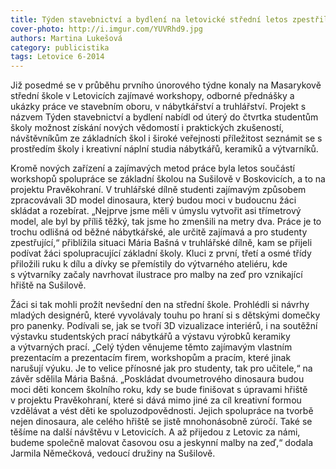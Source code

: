 ```yaml
---
title: Týden stavebnictví a bydlení na letovické střední letos zpestřil dvoumetrový dinosaurus
cover-photo: http://i.imgur.com/YUVRhd9.jpg
authors: Martina Lukešová
category: publicistika
tags: Letovice 6-2014
---
```


Již posedmé se v průběhu prvního únorového týdne konaly na Masarykově střední škole v Letovicích zajímavé workshopy, odborné přednášky a ukázky práce ve stavebním oboru, v nábytkářství a truhlářství. Projekt s názvem Týden stavebnictví a bydlení nabídl od úterý do čtvrtka studentům školy možnost získání nových vědomostí i praktických zkušeností, návštěvníkům ze základních škol i široké veřejnosti příležitost seznámit se s prostředím školy i kreativní náplní studia nábytkářů, keramiků a výtvarníků.

Kromě nových zařízení a zajímavých metod práce byla letos součástí workshopů spolupráce se základní školou na Sušilově v Boskovicích, a to na projektu Pravěkohraní. V truhlářské dílně studenti zajímavým způsobem zpracovávali 3D model dinosaura, který budou moci v budoucnu žáci skládat a rozebírat. „Nejprve jsme měli v úmyslu vytvořit asi třímetrový model, ale byl by příliš těžký, tak jsme ho zmenšili na metry dva. Práce je to trochu odlišná od běžné nábytkářské, ale určitě zajímavá a pro studenty zpestřující,“ přiblížila situaci Mária Bašná v truhlářské dílně, kam se přijeli podívat žáci spolupracující základní školy. Kluci z první, třetí a osmé třídy přiložili ruku k dílu a dívky se přemístily do výtvarného ateliéru, kde s výtvarníky začaly navrhovat ilustrace pro malby na zeď pro vznikající hřiště na Sušilově.

Žáci si tak mohli prožít nevšední den na střední škole. Prohlédli si návrhy mladých designérů, které vyvolávaly touhu po hraní si s dětskými domečky pro panenky. Podívali se, jak se tvoří 3D vizualizace interiérů, i na soutěžní výstavku studentských prací nábytkářů a výstavu výrobků keramiky a výtvarných prací. „Celý týden věnujeme těmto zajímavým vlastním prezentacím a prezentacím firem, workshopům a pracím, které jinak narušují výuku. Je to velice přínosné jak pro studenty, tak pro učitele,“ na závěr sdělila Mária Bašná.
„Poskládat dvoumetrového dinosaura budou moci děti koncem školního roku, kdy se bude finišovat s úpravami hřiště v projektu Pravěkohraní, které si dává mimo jiné za cíl kreativní formou vzdělávat a vést děti ke spoluzodpovědnosti. Jejich spolupráce na tvorbě nejen dinosaura, ale celého hřiště se jistě mnohonásobně zúročí. Také se těšíme na další návštěvu v Letovicích. A až přijedou z Letovic za námi, budeme společně malovat časovou osu a jeskynní malby na zeď,“ dodala Jarmila Němečková, vedoucí družiny na Sušilově.